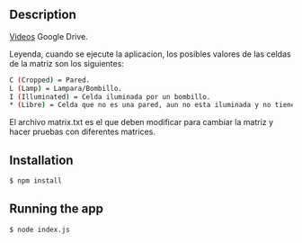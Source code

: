 ## Description

[Videos](https://drive.google.com/file/d/1e7EMxUJ3E5pkYr20giy-vmeIlE19Ecos/view?usp=sharing) Google Drive.

Leyenda, cuando se ejecute la aplicacion, los posibles valores de las celdas de la matriz son los siguientes:

```bash
C (Cropped) = Pared.
L (Lamp) = Lampara/Bombillo.
I (Illuminated) = Celda iluminada por un bombillo.
* (Libre) = Celda que no es una pared, aun no esta iluminada y no tiene un bombillo.
```

El archivo matrix.txt es el que deben modificar para cambiar la matriz y hacer pruebas con diferentes matrices.

## Installation

```bash
$ npm install
```

## Running the app

```bash
$ node index.js
```

